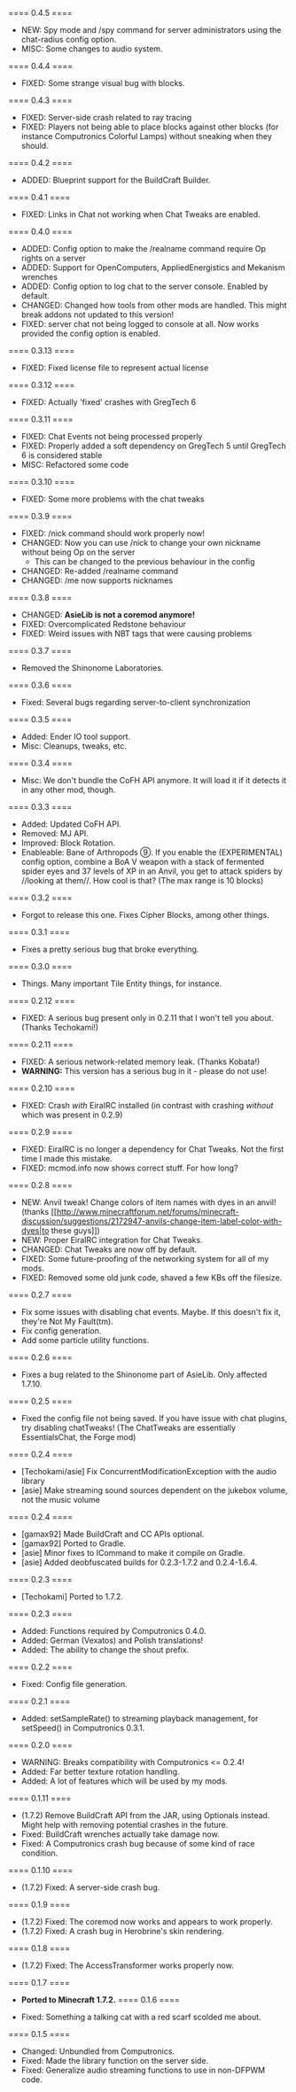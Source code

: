 ==== 0.4.5 ====

  * NEW: Spy mode and /spy command for server administrators using the chat-radius config option.
  * MISC: Some changes to audio system.

==== 0.4.4 ====

  * FIXED: Some strange visual bug with blocks.

==== 0.4.3 ====

  * FIXED: Server-side crash related to ray tracing
  * FIXED: Players not being able to place blocks against other blocks (for instance Computronics Colorful Lamps) without sneaking when they should.

==== 0.4.2 ====

  * ADDED: Blueprint support for the BuildCraft Builder.

==== 0.4.1 ====

  * FIXED: Links in Chat not working when Chat Tweaks are enabled.

==== 0.4.0 ====

  * ADDED: Config option to make the /realname command require Op rights on a server
  * ADDED: Support for OpenComputers, AppliedEnergistics and Mekanism wrenches
  * ADDED: Config option to log chat to the server console. Enabled by default.
  * CHANGED: Changed how tools from other mods are handled. This might break addons not updated to this version!
  * FIXED: server chat not being logged to console at all. Now works provided the config option is enabled.

==== 0.3.13 ====

  * FIXED: Fixed license file to represent actual license

==== 0.3.12 ====

  * FIXED: Actually 'fixed' crashes with GregTech 6

==== 0.3.11 ====

  * FIXED: Chat Events not being processed properly
  * FIXED: Properly added a soft dependency on GregTech 5 until GregTech 6 is considered stable
  * MISC: Refactored some code

==== 0.3.10 ====

  * FIXED: Some more problems with the chat tweaks

==== 0.3.9 ====

  * FIXED: /nick command should work properly now!
  * CHANGED: Now you can use /nick to change your own nickname without being Op on the server
    - This can be changed to the previous behaviour in the config
  * CHANGED: Re-added /realname command
  * CHANGED: /me now supports nicknames

==== 0.3.8 ====

  * CHANGED: **AsieLib is not a coremod anymore!**
  * FIXED: Overcomplicated Redstone behaviour
  * FIXED: Weird issues with NBT tags that were causing problems

==== 0.3.7 ====

  * Removed the Shinonome Laboratories.

==== 0.3.6 ====

  * Fixed: Several bugs regarding server-to-client synchronization

==== 0.3.5 ====

  * Added: Ender IO tool support.
  * Misc: Cleanups, tweaks, etc.

==== 0.3.4 ====

  * Misc: We don't bundle the CoFH API anymore. It will load it if it detects it in any other mod, though.

==== 0.3.3 ====

  * Added: Updated CoFH API.
  * Removed: MJ API.
  * Improved: Block Rotation.
  * Enableable: Bane of Arthropods ⑨. If you enable the (EXPERIMENTAL) config option, combine a BoA V weapon with a stack of fermented spider eyes and 37 levels of XP in an Anvil, you get to attack spiders by //looking at them//. How cool is that? (The max range is 10 blocks)

==== 0.3.2 ====

  * Forgot to release this one. Fixes Cipher Blocks, among other things.

==== 0.3.1 ====

  * Fixes a pretty serious bug that broke everything.

==== 0.3.0 ====

  * Things. Many important Tile Entity things, for instance.

==== 0.2.12 ====

  * FIXED: A serious bug present only in 0.2.11 that I won't tell you about. (Thanks Techokami!)

==== 0.2.11 ====

  * FIXED: A serious network-related memory leak. (Thanks Kobata!)
  * **WARNING:** This version has a serious bug in it - please do not use!

==== 0.2.10 ====

  * FIXED: Crash *with* EiraIRC installed (in contrast with crashing *without* which was present in 0.2.9)

==== 0.2.9 ====

  * FIXED: EiraIRC is no longer a dependency for Chat Tweaks. Not the first time I made this mistake.
  * FIXED: mcmod.info now shows correct stuff. For how long?

==== 0.2.8 ====

  * NEW: Anvil tweak! Change colors of item names with dyes in an anvil! (thanks [[http://www.minecraftforum.net/forums/minecraft-discussion/suggestions/2172947-anvils-change-item-label-color-with-dyes|to these guys]])
  * NEW: Proper EiraIRC integration for Chat Tweaks.
  * CHANGED: Chat Tweaks are now off by default.
  * FIXED: Some future-proofing of the networking system for all of my mods.
  * FIXED: Removed some old junk code, shaved a few KBs off the filesize.

==== 0.2.7 ====

  * Fix some issues with disabling chat events. Maybe. If this doesn't fix it, they're Not My Fault(tm).
  * Fix config generation.
  * Add some particle utility functions.

==== 0.2.6 ====

  * Fixes a bug related to the Shinonome part of AsieLib. Only affected 1.7.10.

==== 0.2.5 ====

  * Fixed the config file not being saved. If you have issue with chat plugins, try disabling chatTweaks! (The ChatTweaks are essentially EssentialsChat, the Forge mod)

==== 0.2.4 ====

  * [Techokami/asie] Fix ConcurrentModificationException with the audio library
  * [asie] Make streaming sound sources dependent on the jukebox volume, not the music volume

==== 0.2.4 ====

  * [gamax92] Made BuildCraft and CC APIs optional.
  * [gamax92] Ported to Gradle.
  * [asie] Minor fixes to ICommand to make it compile on Gradle.
  * [asie] Added deobfuscated builds for 0.2.3-1.7.2 and 0.2.4-1.6.4.

==== 0.2.3 ====

  * [Techokami] Ported to 1.7.2.

==== 0.2.3 ====

  * Added: Functions required by Computronics 0.4.0.
  * Added: German (Vexatos) and Polish translations!
  * Added: The ability to change the shout prefix.

==== 0.2.2 ====

  * Fixed: Config file generation.

==== 0.2.1 ====

  * Added: setSampleRate() to streaming playback management, for setSpeed() in Computronics 0.3.1.

==== 0.2.0 ====

  * WARNING: Breaks compatibility with Computronics <= 0.2.4!
  * Added: Far better texture rotation handling.
  * Added: A lot of features which will be used by my mods.

==== 0.1.11 ====

  * (1.7.2) Remove BuildCraft API from the JAR, using Optionals instead. Might help with removing potential crashes in the future.
  * Fixed: BuildCraft wrenches actually take damage now.
  * Fixed: A Computronics crash bug because of some kind of race condition.

==== 0.1.10 ====

  * (1.7.2) Fixed: A server-side crash bug.

==== 0.1.9 ====

  * (1.7.2) Fixed: The coremod now works and appears to work properly.
  * (1.7.2) Fixed: A crash bug in Herobrine's skin rendering.

==== 0.1.8 ====

  * (1.7.2) Fixed: The AccessTransformer works properly now.

==== 0.1.7 ====

  * **Ported to Minecraft 1.7.2.**
==== 0.1.6 ====

  * Fixed: Something a talking cat with a red scarf scolded me about.

==== 0.1.5 ====

  * Changed: Unbundled from Computronics.
  * Fixed: Made the library function on the server side.
  * Fixed: Generalize audio streaming functions to use in non-DFPWM code.
